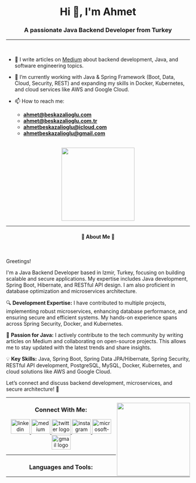 <p align="center">
  <img src="https://camo.githubusercontent.com/0ab3ccd947eb4db17d1c8ea89c6ba3e7042b1d7dc5e7bb893339937670c6ab8f/68747470733a2f2f692e696d6775722e636f6d2f4136625747466c2e676966" alt="">
</p>

<h1 align="center">Hi 👋, I'm Ahmet</h1>
<h3 align="center">A passionate Java Backend Developer from Turkey</h3>
<hr>
<br>

- 📝 I write articles on [Medium](https://medium.com/@ahmetbeskazalioglu) about backend development, Java, and software engineering topics.

- 🌱 I’m currently working with Java & Spring Framework (Boot, Data, Cloud, Security, REST) and expanding my skills in Docker, Kubernetes, and cloud services like AWS and Google Cloud.

- 📫 How to reach me:
  - **ahmet@beskazalioglu.com**
  - **ahmet@beskazalioglu.com.tr**
  - **ahmetbeskazalioglu@icloud.com**
  - **ahmetbeskazalioglu@gmail.com**
<br>

<div align="center">
  <img height="200" src="https://www.bing.com/th/id/OGC.c0d1b11e54c2b07f7353dd160e8ba80d?pid=1.7&rurl=https%3a%2f%2fcdn.dribbble.com%2fusers%2f1059583%2fscreenshots%2f4171367%2fcoding-freak.gif&ehk=lm8USaegpIM08X3NbwFPQMr7SjSKU%2f%2faFj7rYY0odvA%3d" />
</div>

<hr>
<h4 align="center">🎯 About Me 🎯</h4>
<br>
<p align="left">Greetings!</p>
<p align="left">I'm a Java Backend Developer based in Izmir, Turkey, focusing on building scalable and secure applications. My expertise includes Java development, Spring Boot, Hibernate, and RESTful API design. I am also proficient in database optimization and microservices architecture.</p>

<p align="left">🔍 <strong>Development Expertise:</strong>
I have contributed to multiple projects, implementing robust microservices, enhancing database performance, and ensuring secure and efficient systems. My hands-on experience spans across Spring Security, Docker, and Kubernetes.</p>

<p align="left">🤖 <strong>Passion for Java:</strong>
I actively contribute to the tech community by writing articles on Medium and collaborating on open-source projects. This allows me to stay updated with the latest trends and share insights.</p>

<p align="left">💡 <strong>Key Skills:</strong>
Java, Spring Boot, Spring Data JPA/Hibernate, Spring Security, RESTful API development, PostgreSQL, MySQL, Docker, Kubernetes, and cloud solutions like AWS and Google Cloud.</p>

<p align="left">Let’s connect and discuss backend development, microservices, and secure architecture! 🚀</p>
<hr>

<img align="right" height="200" src="https://www.bing.com/th/id/OGC.9f38155a4b5654529f9c21a12b3411f3?pid=1.7&rurl=https%3a%2f%2fmedia1.tenor.com%2fimages%2f9f38155a4b5654529f9c21a12b3411f3%2ftenor.gif%3fitemid%3d15623574&ehk=i9uBekgW%2fntEXb6cJ0tVVDch7Mvg6%2fRjH%2ff%2fwky6vks%3d" />

<div align="center">
  <h3>Connect With Me:</h3>
  <a href="https://www.linkedin.com/in/ahmetbeskazalioglu/" target="_blank">
    <img src="https://raw.githubusercontent.com/maurodesouza/profile-readme-generator/master/src/assets/icons/social/linkedin/default.svg" width="52" height="40" alt="linkedin logo" />
  </a>
  <a href="https://medium.com/@ahmetbeskazalioglu" target="_blank">
    <img src="https://raw.githubusercontent.com/maurodesouza/profile-readme-generator/master/src/assets/icons/social/medium/default.svg" width="52" height="40" alt="medium logo" />
  </a>
  <a href="https://twitter.com/ahmetbeskazali" target="_blank">
    <img src="https://raw.githubusercontent.com/maurodesouza/profile-readme-generator/master/src/assets/icons/social/twitter/default.svg" width="52" height="40" alt="twitter logo" />
  </a>
  <a href="https://www.instagram.com/ahmetbeskazalioglu/" target="_blank">
    <img src="https://raw.githubusercontent.com/maurodesouza/profile-readme-generator/master/src/assets/icons/social/instagram/default.svg" width="52" height="40" alt="instagram logo" />
  </a>
  <a href="mailto:ahmetbeskazalioglu@icloud.com" target="_blank">
    <img src="https://raw.githubusercontent.com/maurodesouza/profile-readme-generator/master/src/assets/icons/social/microsoft-outlook/default.svg" width="52" height="40" alt="microsoft-outlook logo" />
  </a>
  <a href="mailto:ahmetbeskazalioglu@gmail.com" target="_blank">
    <img src="https://raw.githubusercontent.com/maurodesouza/profile-readme-generator/master/src/assets/icons/social/gmail/default.svg" width="52" height="40" alt="gmail logo" />
  </a>
</div>

<hr>

<h3 align="center">Languages and Tools:</h3>
<p align="center">
  <!-- No change required in this section as it's comprehensive -->
</p>

<hr>
